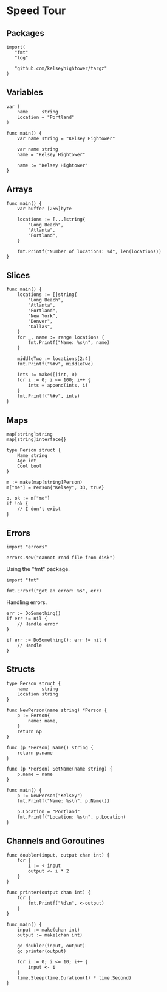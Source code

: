 # Speed Tour

## Packages

    import(
       "fmt"
       "log"

       "github.com/kelseyhightower/targz"
    )

## Variables

	var (
		name     string
    	Location = "Portland"
	)

	func main() {
    	var name string = "Kelsey Hightower"

        var name string
		name = "Kelsey Hightower"

        name := "Kelsey Hightower"
	}

## Arrays

    func main() {
    	var buffer [256]byte

		locations := [...]string{
    		"Long Beach",
    		"Atlanta",
    		"Portland",
    	} 

    	fmt.Printf("Number of locations: %d", len(locations))
    }

## Slices

	func main() {
		locations := []string{
			"Long Beach",
			"Atlanta",
			"Portland",
			"New York",
			"Denver",
			"Dallas",
		}
		for _, name := range locations {
			fmt.Printf("Name: %s\n", name)
		}

		middleTwo := locations[2:4]
		fmt.Printf("%#v", middleTwo)

        ints := make([]int, 0)
    	for i := 0; i <= 100; i++ {
    		ints = append(ints, i)
		}
    	fmt.Printf("%#v", ints)
	}


## Maps

	map[string]string
	map[string]interface{}

	type Person struct {
		Name string
		Age int
		Cool bool
	}

	m := make(map[string]Person)
	m["me"] = Person{"Kelsey", 33, true}

	p, ok := m["me"]
	if !ok {
		// I don't exist
	}

## Errors

	import "errors"

	errors.New("cannot read file from disk")


Using the "fmt" package.


	import "fmt"

	fmt.Errorf("got an error: %s", err)


Handling errors.

	err := DoSomething()
	if err != nil {
		// Handle error
	}

	if err := DoSomething(); err != nil {
		// Handle
	}

## Structs

	type Person struct {
		name     string
		Location string
	}

	func NewPerson(name string) *Person {
		p := Person{
			name: name,
		}
		return &p
	}

	func (p *Person) Name() string {
		return p.name
	}

	func (p *Person) SetName(name string) {
		p.name = name
	}

	func main() {
		p := NewPerson("Kelsey")
		fmt.Printf("Name: %s\n", p.Name())

		p.Location = "Portland"
		fmt.Printf("Location: %s\n", p.Location)
	}

## Channels and Goroutines

	func doubler(input, output chan int) {
		for {
			i := <-input
			output <- i * 2
		}
	}

	func printer(output chan int) {
		for {
			fmt.Printf("%d\n", <-output)
		}
	}

	func main() {
		input := make(chan int)
		output := make(chan int)

		go doubler(input, output)
		go printer(output)

		for i := 0; i <= 10; i++ {
			input <- i
		}
		time.Sleep(time.Duration(1) * time.Second)
	}

